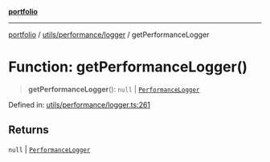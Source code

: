 [**portfolio**](../../../../README.md)

***

[portfolio](../../../../modules.md) / [utils/performance/logger](../README.md) / getPerformanceLogger

# Function: getPerformanceLogger()

> **getPerformanceLogger**(): `null` \| [`PerformanceLogger`](../classes/PerformanceLogger.md)

Defined in: [utils/performance/logger.ts:261](https://github.com/tnorlund/Portfolio/blob/4045a4b00e7c97bc89855da6cc7c41d42368f046/portfolio/utils/performance/logger.ts#L261)

## Returns

`null` \| [`PerformanceLogger`](../classes/PerformanceLogger.md)
